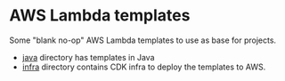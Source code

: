 # AWS Lambda templates

Some "blank no-op" AWS Lambda templates to use as base for projects.

* [java](./java) directory has templates in Java
* [infra](./infra) directory contains CDK infra to deploy the templates to AWS.
